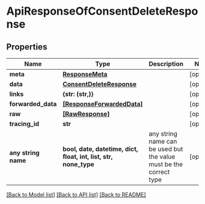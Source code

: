 # ApiResponseOfConsentDeleteResponse


## Properties
Name | Type | Description | Notes
------------ | ------------- | ------------- | -------------
**meta** | [**ResponseMeta**](ResponseMeta.md) |  | [optional] 
**data** | [**ConsentDeleteResponse**](ConsentDeleteResponse.md) |  | [optional] 
**links** | **{str: (str,)}** |  | [optional] 
**forwarded_data** | [**[ResponseForwardedData]**](ResponseForwardedData.md) |  | [optional] 
**raw** | [**[RawResponse]**](RawResponse.md) |  | [optional] 
**tracing_id** | **str** |  | [optional] 
**any string name** | **bool, date, datetime, dict, float, int, list, str, none_type** | any string name can be used but the value must be the correct type | [optional]

[[Back to Model list]](../README.md#documentation-for-models) [[Back to API list]](../README.md#documentation-for-api-endpoints) [[Back to README]](../README.md)



